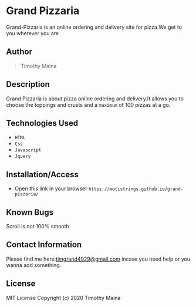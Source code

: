 # Grand Pizzaria
Grand-Pizzaria is an online ordering and delivery site for pizza.We get to you wherever you are
## Author
>Timothy Maina 
## Description
Grand Pizzaria is about pizza online ordering and delivery.It allows you to choose the toppings and crusts and a `maximum` of 100 pizzas at a go.
## Technologies Used
* `HTML`
* `Css`
* `Javascript`
* `Jquery`
## Installation/Access
* Open this link in your browser `https://motistrings.github.io/grand-pizzaria/`

## Known Bugs
Scroll is not 100% smooth
## Contact Information
Please find me here:timgrand4929@gmail.com incase you need help or you wanna add something.
## License
MIT License Copyright (c) 2020 Timothy Maina


